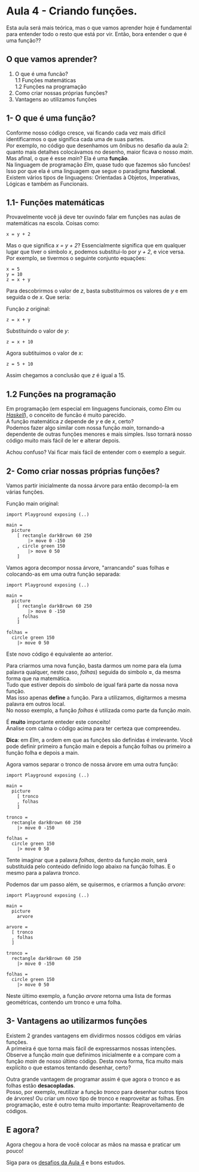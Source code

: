 # Aula 4 - Criando funções.

Esta aula será mais teórica, mas o que vamos
aprender hoje é fundamental para entender todo
o resto que está por vir. Então, bora entender
o que é uma função??

## O que vamos aprender?

1. O que é uma funcão?  
  1.1 Funções matemáticas  
  1.2 Funções na programação  
2. Como criar nossas próprias funções?  
3. Vantagens ao utilizamos funções  

## 1- O que é uma função?

Conforme nosso código cresce, vai ficando cada
vez mais difícil identificarmos o que significa
cada uma de suas partes.  
Por exemplo, no código que desenhamos um ônibus
no desafio da aula 2: quanto mais detalhes
colocávamos no desenho, maior
ficava o nosso *main*.  
Mas afinal, o que é esse *main*? Ela é uma **função**.  
Na linguagem de programação *Elm*, quase tudo
que fazemos são funcões! Isso por que ela é uma
linguagem que segue o paradigma **funcional**. Existem
vários tipos de linguagens: Orientadas à Objetos,
Imperativas, Lógicas e também as Funcionais.

## 1.1- Funções matemáticas

Provavelmente você já deve ter ouvindo falar em
funções nas aulas de matemáticas na escola. Coisas como:  

```
x = y + 2
```

Mas o que significa *x = y + 2*? Essencialmente
significa que em qualquer lugar que tiver o
simbolo *x*, podemos substitui-lo por *y + 2*,
e vice versa. Por exemplo, se tivermos o seguinte
conjunto equações:

```
x = 5
y = 10
z = x + y
```

Para descobrirmos o valor de *z*, basta substituirmos
os valores de *y* e em seguida o de *x*. Que seria:

Função *z* original:

```
z = x + y
```

Substituindo o valor de *y*:

```
z = x + 10
```

Agora subtituimos o valor de *x*:

```
z = 5 + 10
```

Assim chegamos a conclusão que *z* é igual a 15.

## 1.2 Funções na programação

Em programação (em especial em linguagens funcionais,
como *Elm* ou <a href='https://www.haskell.org/' target='_blank'>*Haskell*</a>),
o conceito de funcão é muito parecido.  
A função matemática *z* depende de *y* e de *x*, certo?  
Podemos fazer algo similar com nossa função *main*,
tornando-a dependente de outras funções menores e
mais simples. Isso tornará nosso código muito mais
fácil de ler e alterar depois.

Achou confuso? Vai ficar mais fácil de entender com o
exemplo a seguir.

## 2- Como criar nossas próprias funções?

Vamos partir inicialmente da nossa árvore para
então decompô-la em várias funções.

Função main original:

```
import Playground exposing (..)

main =
  picture
    [ rectangle darkBrown 60 250
        |> move 0 -150
    , circle green 150
        |> move 0 50
    ]
```

Vamos agora decompor nossa árvore, "arrancando"
suas folhas e colocando-as em uma outra função
separada:

```
import Playground exposing (..)

main =
  picture
    [ rectangle darkBrown 60 250
        |> move 0 -150
    , folhas
    ]

folhas =
  circle green 150
    |> move 0 50
```

Este novo código é equivalente ao anterior.

Para criarmos uma nova função, basta darmos um
nome para ela (uma palavra qualquer, neste caso,
*folhas*) seguida do simbolo **=**, da mesma forma
que na matemática.  
Tudo que estiver depois do símbolo de igual
fará parte da nossa nova função.  
Mas isso apenas **define** a função. Para a utilizamos,
digitarmos a mesma palavra em outros local.  
No nosso exemplo, a função *folhas* é utilizada como
parte da função *main*.

É **muito** importante enteder este conceito!  
Analise com calma o código acima para ter certeza
que compreendeu.

__Dica__: em *Elm*, a ordem em que as funções
são definidas é irrelevante.  Você pode definir
primeiro a função main e depois a função folhas
ou primeiro a função folha e depois a main.

Agora vamos separar o tronco de nossa árvore em
uma outra função:

```
import Playground exposing (..)

main =
  picture
    [ tronco
    , folhas
    ]

tronco =
  rectangle darkBrown 60 250
    |> move 0 -150

folhas =
  circle green 150
    |> move 0 50
```

Tente imaginar que a palavra *folhas*, dentro
da função *main*, será substituida pelo conteúdo
definido logo abaixo na função folhas. E o mesmo
para a palavra *tronco*.

Podemos dar um passo além, se quisermos, e
criarmos a função *arvore*:

```
import Playground exposing (..)

main =
  picture
    arvore

arvore =
  [ tronco
  , folhas
  ]

tronco =
  rectangle darkBrown 60 250
    |> move 0 -150

folhas =
  circle green 150
    |> move 0 50
```

Neste último exemplo, a função *arvore* retorna
uma lista de formas geométricas, contendo um
tronco e uma folha.

## 3- Vantagens ao utilizarmos funções

Existem 2 grandes vantagens em dividirmos
nossos códigos em várias funções.  
A primeira é que torna mais fácil de
expressarmos nossas intenções. Observe a função
*main* que definimos inicialmente e a compare com
a função *main* de nosso último código. Desta nova
forma, fica muito mais explícito o que estamos
tentando desenhar, certo?  

Outra grande vantagem de programar assim é que
agora o tronco e as folhas estão **desacopladas**.  
Posso, por exemplo, reutilizar a função *tronco*
para desenhar outros tipos de árvores! Ou criar
um novo tipo de tronco e reaproveitar as folhas.
Em programação, este é outro tema muito importante:
Reaproveitamento de códigos.

## E agora?

Agora chegou a hora de você colocar as mãos na massa
e praticar um pouco!

Siga para os [desafios da Aula 4](/aula_4_desafios.html) e bons estudos.
